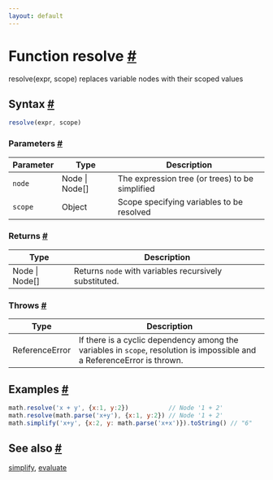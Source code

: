```yaml
---
layout: default
---
```


<!-- Note: This file is automatically generated from source code comments. Changes made in this file will be overridden. -->

<h1 id="function-resolve">Function resolve <a href="#function-resolve" title="Permalink">#</a></h1>

resolve(expr, scope) replaces variable nodes with their scoped values


<h2 id="syntax">Syntax <a href="#syntax" title="Permalink">#</a></h2>

```js
resolve(expr, scope)
```

<h3 id="parameters">Parameters <a href="#parameters" title="Permalink">#</a></h3>

Parameter | Type | Description
--------- | ---- | -----------
`node` | Node &#124; Node[] |  The expression tree (or trees) to be simplified
`scope` | Object |  Scope specifying variables to be resolved

<h3 id="returns">Returns <a href="#returns" title="Permalink">#</a></h3>

Type | Description
---- | -----------
Node &#124; Node[] | Returns `node` with variables recursively substituted.


<h3 id="throws">Throws <a href="#throws" title="Permalink">#</a></h3>

Type | Description
---- | -----------
ReferenceError |  If there is a cyclic dependency among the variables in `scope`, resolution is impossible and a ReferenceError is thrown.

<h2 id="examples">Examples <a href="#examples" title="Permalink">#</a></h2>

```js
math.resolve('x + y', {x:1, y:2})           // Node '1 + 2'
math.resolve(math.parse('x+y'), {x:1, y:2}) // Node '1 + 2'
math.simplify('x+y', {x:2, y: math.parse('x+x')}).toString() // "6"
```


<h2 id="see-also">See also <a href="#see-also" title="Permalink">#</a></h2>

[simplify](simplify.html),
[evaluate](evaluate.html)
